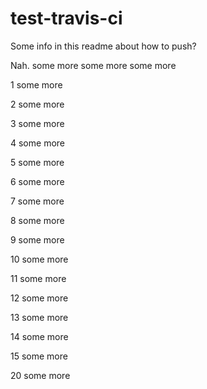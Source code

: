 # test-travis-ci

Some info in this readme about how to push?

Nah.
some more
some more
some more

1 some more


2 some more


3 some more


4 some more


5 some more


6 some more


7 some more


8 some more


9 some more


10 some more


11 some more


12 some more


13 some more


14 some more


15 some more


20 some more

